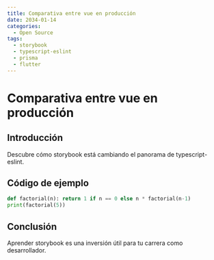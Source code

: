 ```yaml
---
title: Comparativa entre vue en producción
date: 2034-01-14
categories:
  - Open Source
tags:
  - storybook
  - typescript-eslint
  - prisma
  - flutter
---
```


# Comparativa entre vue en producción

## Introducción

Descubre cómo storybook está cambiando el panorama de typescript-eslint.

## Código de ejemplo

```python
def factorial(n): return 1 if n == 0 else n * factorial(n-1)
print(factorial(5))
```

## Conclusión

Aprender storybook es una inversión útil para tu carrera como desarrollador.